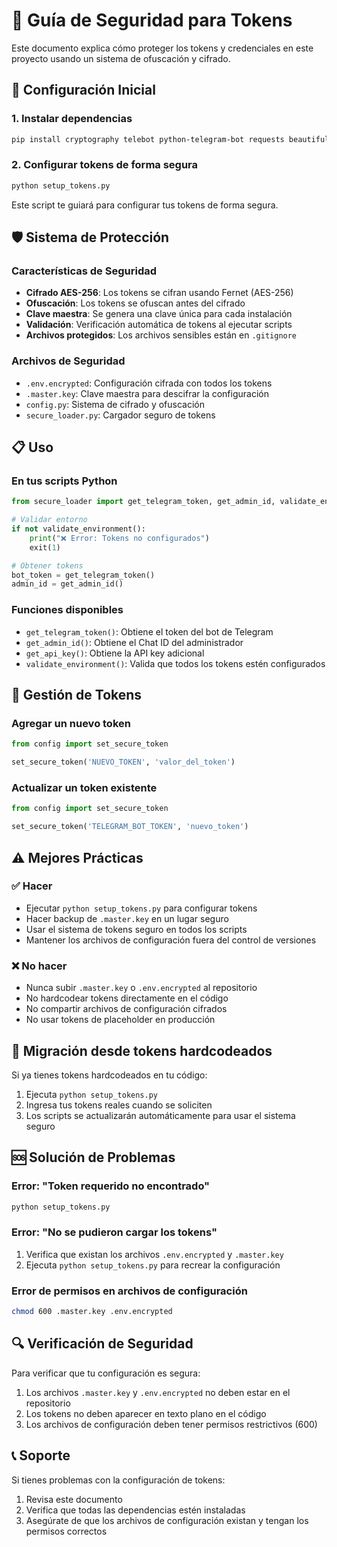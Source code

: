 # 🔐 Guía de Seguridad para Tokens

Este documento explica cómo proteger los tokens y credenciales en este proyecto usando un sistema de ofuscación y cifrado.

## 🚀 Configuración Inicial

### 1. Instalar dependencias

```bash
pip install cryptography telebot python-telegram-bot requests beautifulsoup4 scapy
```

### 2. Configurar tokens de forma segura

```bash
python setup_tokens.py
```

Este script te guiará para configurar tus tokens de forma segura.

## 🛡️ Sistema de Protección

### Características de Seguridad

- **Cifrado AES-256**: Los tokens se cifran usando Fernet (AES-256)
- **Ofuscación**: Los tokens se ofuscan antes del cifrado
- **Clave maestra**: Se genera una clave única para cada instalación
- **Validación**: Verificación automática de tokens al ejecutar scripts
- **Archivos protegidos**: Los archivos sensibles están en `.gitignore`

### Archivos de Seguridad

- `.env.encrypted`: Configuración cifrada con todos los tokens
- `.master.key`: Clave maestra para descifrar la configuración
- `config.py`: Sistema de cifrado y ofuscación
- `secure_loader.py`: Cargador seguro de tokens

## 📋 Uso

### En tus scripts Python

```python
from secure_loader import get_telegram_token, get_admin_id, validate_environment

# Validar entorno
if not validate_environment():
    print("❌ Error: Tokens no configurados")
    exit(1)

# Obtener tokens
bot_token = get_telegram_token()
admin_id = get_admin_id()
```

### Funciones disponibles

- `get_telegram_token()`: Obtiene el token del bot de Telegram
- `get_admin_id()`: Obtiene el Chat ID del administrador
- `get_api_key()`: Obtiene la API key adicional
- `validate_environment()`: Valida que todos los tokens estén configurados

## 🔧 Gestión de Tokens

### Agregar un nuevo token

```python
from config import set_secure_token

set_secure_token('NUEVO_TOKEN', 'valor_del_token')
```

### Actualizar un token existente

```python
from config import set_secure_token

set_secure_token('TELEGRAM_BOT_TOKEN', 'nuevo_token')
```

## ⚠️ Mejores Prácticas

### ✅ Hacer

- Ejecutar `python setup_tokens.py` para configurar tokens
- Hacer backup de `.master.key` en un lugar seguro
- Usar el sistema de tokens seguro en todos los scripts
- Mantener los archivos de configuración fuera del control de versiones

### ❌ No hacer

- Nunca subir `.master.key` o `.env.encrypted` al repositorio
- No hardcodear tokens directamente en el código
- No compartir archivos de configuración cifrados
- No usar tokens de placeholder en producción

## 🔄 Migración desde tokens hardcodeados

Si ya tienes tokens hardcodeados en tu código:

1. Ejecuta `python setup_tokens.py`
2. Ingresa tus tokens reales cuando se soliciten
3. Los scripts se actualizarán automáticamente para usar el sistema seguro

## 🆘 Solución de Problemas

### Error: "Token requerido no encontrado"

```bash
python setup_tokens.py
```

### Error: "No se pudieron cargar los tokens"

1. Verifica que existan los archivos `.env.encrypted` y `.master.key`
2. Ejecuta `python setup_tokens.py` para recrear la configuración

### Error de permisos en archivos de configuración

```bash
chmod 600 .master.key .env.encrypted
```

## 🔍 Verificación de Seguridad

Para verificar que tu configuración es segura:

1. Los archivos `.master.key` y `.env.encrypted` no deben estar en el repositorio
2. Los tokens no deben aparecer en texto plano en el código
3. Los archivos de configuración deben tener permisos restrictivos (600)

## 📞 Soporte

Si tienes problemas con la configuración de tokens:

1. Revisa este documento
2. Verifica que todas las dependencias estén instaladas
3. Asegúrate de que los archivos de configuración existan y tengan los permisos correctos
